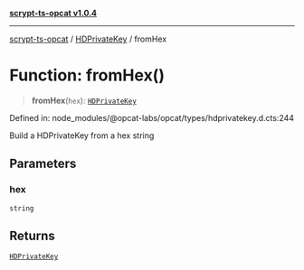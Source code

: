 [**scrypt-ts-opcat v1.0.4**](../../../README.md)

***

[scrypt-ts-opcat](../../../README.md) / [HDPrivateKey](../README.md) / fromHex

# Function: fromHex()

> **fromHex**(`hex`): [`HDPrivateKey`](../../../classes/HDPrivateKey.md)

Defined in: node\_modules/@opcat-labs/opcat/types/hdprivatekey.d.cts:244

Build a HDPrivateKey from a hex string

## Parameters

### hex

`string`

## Returns

[`HDPrivateKey`](../../../classes/HDPrivateKey.md)
